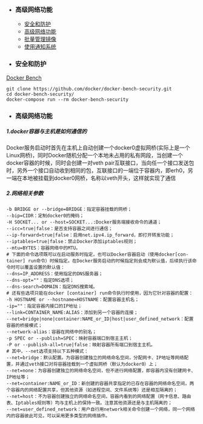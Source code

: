 + ### 高级网络功能 
    + [安全和防护](#安全和防护)
    + [高级网络功能](#高级网络功能)
    + [批量管理镜像](#批量管理镜像)
    + [使用通知系统](#使用通知系统)
+ ### 安全和防护
[Docker Bench](https://github.com/docker/docker-bench-secu-rity)
```
git clone https://github.com/docker/docker-bench-security.git
cd docker-bench-security/
docker-compose run --rm docker-bench-security
```
+ ### 高级网络功能
##### 1.docker容器与主机是如何通信的
Docker服务启动时首先在主机上自动创建一个docker0虚拟网桥(实际上是一个Linux网桥)，同时Docker随机分配一个本地未占用的私有网段，当创建一个docker容器的时候，同时会创建一对veth pair互联接口，当向任一个接口发送包时，另外一个接口自动收到相同的包，互联接口的一端位于容器内，即erh0，另一端在本地被挂载到docker0网桥，名称以veth开头，这样就实现了通信
##### 2.网络相关参数
```
-b BRIDGE or --bridge=BRIDGE：指定容器挂载的网桥；
--bip=CIDR：定制docker0的掩码；
-H SOCKET... or --host=SOCKET...:Docker服务端接收命令的通道；
--icc=true|false：是否支持容器之间进行通信；
--ip-forward=true|false：启用net.ipv4.ip_forward，即打开转发功能；
--iptables=true|false：禁止Docker添加iptables规则；
--mtu=BYTES：容器网络中的MTU。
# 下面的命令选项既可以在启动服务时指定，也可以Docker容器启动（使用docker[con-tainer] run命令）时候指定。在Docker服务启动的时候指定则会成为默认值，后续执行该命令时可以覆盖设置的默认值：
--dns=IP_ADDRESS：使用指定的DNS服务器；
--dns-opt=""：指定DNS选项；
--dns-search=DOMAIN：指定DNS搜索域。
# 还有些选项只能在docker [container] run命令执行时使用，因为它针对容器的配置：
-h HOSTNAME or --hostname=HOSTNAME：配置容器主机名；
-ip=""：指定容器内接口的IP地址；
--link=CONTAINER_NAME:ALIAS：添加到另一个容器的连接；
--net=bridge|none|container:NAME_or_ID|host|user_defined_network：配置容器的桥接模式；
--network-alias：容器在网络中的别名；
-p SPEC or --publish=SPEC：映射容器端口到宿主主机；
-P or --publish-all=true|false：映射容器所有端口到宿主主机。
# 其中，--net选项支持以下五种模式：
--net=bridge：默认配置。为容器创建独立的网络命名空间，分配网卡、IP地址等网络配置，并通过veth接口对将容器挂载到一个虚拟网桥（默认为docker0）上；
--net=none：为容器创建独立的网络命名空间，但不进行网络配置，即容器内没有创建网卡、IP地址等；
--net=container:NAME_or_ID：新创建的容器共享指定的已存在容器的网络命名空间，两个容器内的网络配置共享，但其他资源（如进程空间、文件系统等）还是相互隔离的；
--net=host：不为容器创建独立的网络命名空间，容器内看到的网络配置（网卡信息、路由表、Iptables规则等）均与主机上的保持一致。注意其他资源还是与主机隔离的；
--net=user_defined_network：用户自行用network相关命令创建一个网络，同一个网络内的容器彼此可见，可以采用更多类型的网络插件。
```

